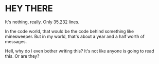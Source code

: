 # HEY THERE
It's nothing, really.  Only 35,232 lines. 

In the code world, that would be the code behind something like minesweeper. But in my world, that's about a year and a half worth of messages.


Hell, why do I even bother writing this? It's not like anyone is going to read this.  Or are they?